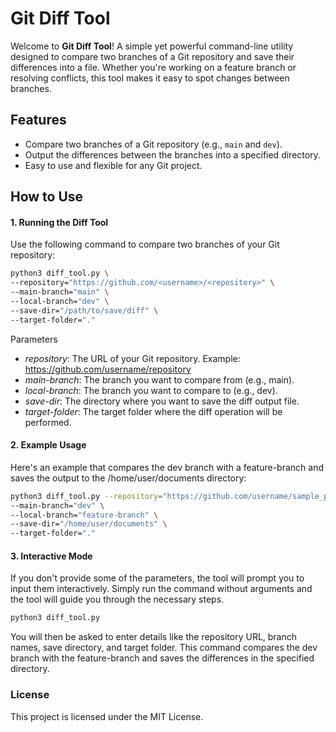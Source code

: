 # Git Diff Tool

Welcome to **Git Diff Tool**! A simple yet powerful command-line utility designed to compare two branches of a Git repository and save their differences into a file. Whether you're working on a feature branch or resolving conflicts, this tool makes it easy to spot changes between branches.

## Features
- Compare two branches of a Git repository (e.g., `main` and `dev`).
- Output the differences between the branches into a specified directory.
- Easy to use and flexible for any Git project.

## How to Use

#### 1. Running the Diff Tool
Use the following command to compare two branches of your Git repository:

```bash
python3 diff_tool.py \
--repository="https://github.com/<username>/<repository>" \
--main-branch="main" \
--local-branch="dev" \
--save-dir="/path/to/save/diff" \
--target-folder="."
```
Parameters
- *repository*: The URL of your Git repository. Example: https://github.com/username/repository
- *main-branch*: The branch you want to compare from (e.g., main).
- *local-branch*: The branch you want to compare to (e.g., dev).
- *save-dir*: The directory where you want to save the diff output file.
- *target-folder*: The target folder where the diff operation will be performed.

#### 2. Example Usage
Here's an example that compares the dev branch with a feature-branch and saves the output to the /home/user/documents directory:
```bash
python3 diff_tool.py --repository="https://github.com/username/sample_project" \
--main-branch="dev" \
--local-branch="feature-branch" \
--save-dir="/home/user/documents" \
--target-folder="."
```

#### 3. Interactive Mode
If you don't provide some of the parameters, the tool will prompt you to input them interactively. Simply run the command without arguments and the tool will guide you through the necessary steps.

```bash
python3 diff_tool.py
```
You will then be asked to enter details like the repository URL, branch names, save directory, and target folder.
This command compares the dev branch with the feature-branch and saves the differences in the specified directory.

### License
This project is licensed under the MIT License.